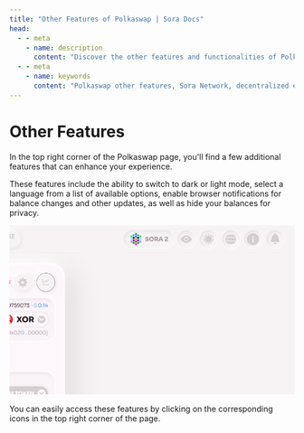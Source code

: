 ```yaml
---
title: "Other Features of Polkaswap | Sora Docs"
head:
  - - meta
    - name: description
      content: "Discover the other features and functionalities of Polkaswap, the decentralized exchange on the Sora Network. Explore features such as limit orders, stop-loss orders, governance participation, and more. Learn how these additional features enhance the trading experience and provide users with advanced tools and opportunities within the Polkaswap ecosystem."
  - - meta
    - name: keywords
      content: "Polkaswap other features, Sora Network, decentralized exchange, limit orders, stop-loss orders, governance participation, advanced tools, Polkaswap ecosystem"
---
```


# Other Features

In the top right corner of the Polkaswap page, you'll find a few additional features that can enhance your experience.

These features include the ability to switch to dark or light mode, select a language from a list of available options, enable browser notifications for balance changes and other updates, as well as hide your balances for privacy.

![](.gitbook/assets/polkaswap-other-features.png)

You can easily access these features by clicking on the corresponding icons in the top right corner of the page.
